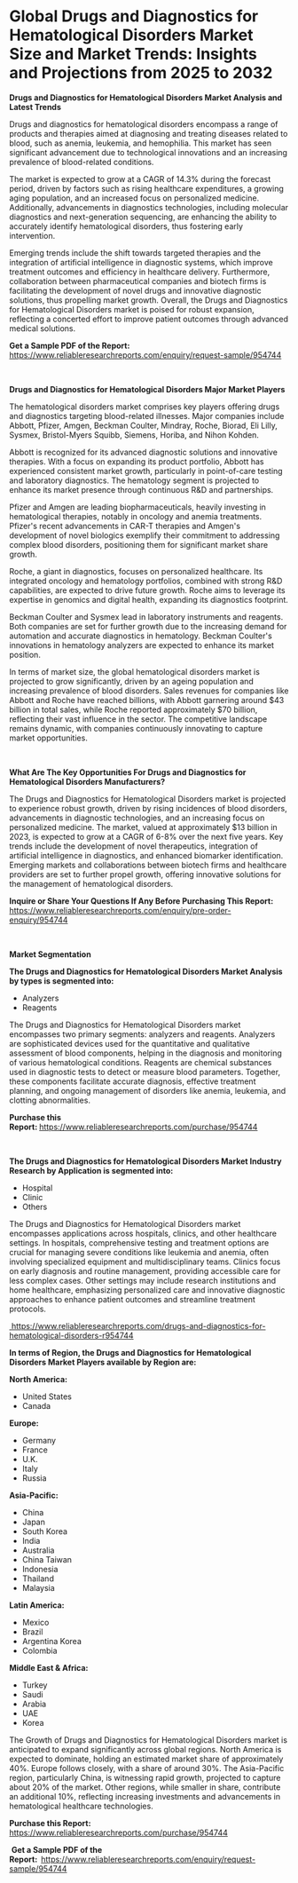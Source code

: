 <p><h1>Global Drugs and Diagnostics for Hematological Disorders Market Size and Market Trends: Insights and Projections from 2025 to 2032</h1></p><p><strong>Drugs and Diagnostics for Hematological Disorders Market Analysis and Latest Trends</strong></p>
<p><p>Drugs and diagnostics for hematological disorders encompass a range of products and therapies aimed at diagnosing and treating diseases related to blood, such as anemia, leukemia, and hemophilia. This market has seen significant advancement due to technological innovations and an increasing prevalence of blood-related conditions. </p><p>The market is expected to grow at a CAGR of 14.3% during the forecast period, driven by factors such as rising healthcare expenditures, a growing aging population, and an increased focus on personalized medicine. Additionally, advancements in diagnostics technologies, including molecular diagnostics and next-generation sequencing, are enhancing the ability to accurately identify hematological disorders, thus fostering early intervention.</p><p>Emerging trends include the shift towards targeted therapies and the integration of artificial intelligence in diagnostic systems, which improve treatment outcomes and efficiency in healthcare delivery. Furthermore, collaboration between pharmaceutical companies and biotech firms is facilitating the development of novel drugs and innovative diagnostic solutions, thus propelling market growth. Overall, the Drugs and Diagnostics for Hematological Disorders market is poised for robust expansion, reflecting a concerted effort to improve patient outcomes through advanced medical solutions.</p></p>
<p><strong>Get a Sample PDF of the Report:&nbsp;</strong> <a href="https://www.reliableresearchreports.com/enquiry/request-sample/954744?utm_campaign=3321&utm_medium=2&utm_source=Github&utm_content=ia&utm_term=18042025&utm_id=drugs-and-diagnostics-for-hematological-disorders">https://www.reliableresearchreports.com/enquiry/request-sample/954744</a></p>
<p>&nbsp;</p>
<p><strong>Drugs and Diagnostics for Hematological Disorders Major Market Players</strong></p>
<p><p>The hematological disorders market comprises key players offering drugs and diagnostics targeting blood-related illnesses. Major companies include Abbott, Pfizer, Amgen, Beckman Coulter, Mindray, Roche, Biorad, Eli Lilly, Sysmex, Bristol-Myers Squibb, Siemens, Horiba, and Nihon Kohden.</p><p>Abbott is recognized for its advanced diagnostic solutions and innovative therapies. With a focus on expanding its product portfolio, Abbott has experienced consistent market growth, particularly in point-of-care testing and laboratory diagnostics. The hematology segment is projected to enhance its market presence through continuous R&D and partnerships.</p><p>Pfizer and Amgen are leading biopharmaceuticals, heavily investing in hematological therapies, notably in oncology and anemia treatments. Pfizer's recent advancements in CAR-T therapies and Amgen's development of novel biologics exemplify their commitment to addressing complex blood disorders, positioning them for significant market share growth.</p><p>Roche, a giant in diagnostics, focuses on personalized healthcare. Its integrated oncology and hematology portfolios, combined with strong R&D capabilities, are expected to drive future growth. Roche aims to leverage its expertise in genomics and digital health, expanding its diagnostics footprint.</p><p>Beckman Coulter and Sysmex lead in laboratory instruments and reagents. Both companies are set for further growth due to the increasing demand for automation and accurate diagnostics in hematology. Beckman Coulter's innovations in hematology analyzers are expected to enhance its market position.</p><p>In terms of market size, the global hematological disorders market is projected to grow significantly, driven by an ageing population and increasing prevalence of blood disorders. Sales revenues for companies like Abbott and Roche have reached billions, with Abbott garnering around $43 billion in total sales, while Roche reported approximately $70 billion, reflecting their vast influence in the sector. The competitive landscape remains dynamic, with companies continuously innovating to capture market opportunities.</p></p>
<p>&nbsp;</p>
<p><strong>What Are The Key Opportunities For Drugs and Diagnostics for Hematological Disorders Manufacturers?</strong></p>
<p><p>The Drugs and Diagnostics for Hematological Disorders market is projected to experience robust growth, driven by rising incidences of blood disorders, advancements in diagnostic technologies, and an increasing focus on personalized medicine. The market, valued at approximately $13 billion in 2023, is expected to grow at a CAGR of 6-8% over the next five years. Key trends include the development of novel therapeutics, integration of artificial intelligence in diagnostics, and enhanced biomarker identification. Emerging markets and collaborations between biotech firms and healthcare providers are set to further propel growth, offering innovative solutions for the management of hematological disorders.</p></p>
<p><strong>Inquire or Share Your Questions If Any Before Purchasing This Report:</strong> <a href="https://www.reliableresearchreports.com/enquiry/pre-order-enquiry/954744?utm_campaign=3321&utm_medium=2&utm_source=Github&utm_content=ia&utm_term=18042025&utm_id=drugs-and-diagnostics-for-hematological-disorders">https://www.reliableresearchreports.com/enquiry/pre-order-enquiry/954744</a></p>
<p>&nbsp;</p>
<p><strong>Market Segmentation</strong></p>
<p><strong>The Drugs and Diagnostics for Hematological Disorders Market Analysis by types is segmented into:</strong></p>
<p><ul><li>Analyzers</li><li>Reagents</li></ul></p>
<p><p>The Drugs and Diagnostics for Hematological Disorders market encompasses two primary segments: analyzers and reagents. Analyzers are sophisticated devices used for the quantitative and qualitative assessment of blood components, helping in the diagnosis and monitoring of various hematological conditions. Reagents are chemical substances used in diagnostic tests to detect or measure blood parameters. Together, these components facilitate accurate diagnosis, effective treatment planning, and ongoing management of disorders like anemia, leukemia, and clotting abnormalities.</p></p>
<p><strong>Purchase this Report:&nbsp;</strong><a href="https://www.reliableresearchreports.com/purchase/954744?utm_campaign=3321&utm_medium=2&utm_source=Github&utm_content=ia&utm_term=18042025&utm_id=drugs-and-diagnostics-for-hematological-disorders">https://www.reliableresearchreports.com/purchase/954744</a></p>
<p>&nbsp;</p>
<p><strong>The Drugs and Diagnostics for Hematological Disorders Market Industry Research by Application is segmented into:</strong></p>
<p><ul><li>Hospital</li><li>Clinic</li><li>Others</li></ul></p>
<p><p>The Drugs and Diagnostics for Hematological Disorders market encompasses applications across hospitals, clinics, and other healthcare settings. In hospitals, comprehensive testing and treatment options are crucial for managing severe conditions like leukemia and anemia, often involving specialized equipment and multidisciplinary teams. Clinics focus on early diagnosis and routine management, providing accessible care for less complex cases. Other settings may include research institutions and home healthcare, emphasizing personalized care and innovative diagnostic approaches to enhance patient outcomes and streamline treatment protocols.</p></p>
<p><a href="https://www.reliableresearchreports.com/drugs-and-diagnostics-for-hematological-disorders-r954744?utm_campaign=3321&utm_medium=2&utm_source=Github&utm_content=ia&utm_term=18042025&utm_id=drugs-and-diagnostics-for-hematological-disorders">&nbsp;https://www.reliableresearchreports.com/drugs-and-diagnostics-for-hematological-disorders-r954744</a></p>
<p><strong>In terms of Region, the Drugs and Diagnostics for Hematological Disorders Market Players available by Region are:</strong></p>
<p>
    <p> <strong> North America: </strong>
        <ul>
            <li>United States</li>
            <li>Canada</li>
        </ul>
        </p> 
    <p> <strong> Europe: </strong>
        <ul>
            <li>Germany</li>
            <li>France</li>
            <li>U.K.</li>
            <li>Italy</li>
            <li>Russia</li>
        </ul>
        </p> 
    <p> <strong> Asia-Pacific: </strong>
        <ul>
            <li>China</li>
            <li>Japan</li>
            <li>South Korea</li>
            <li>India</li>
            <li>Australia</li>
            <li>China Taiwan</li>
            <li>Indonesia</li>
            <li>Thailand</li>
            <li>Malaysia</li>
        </ul>
        </p> 
    <p> <strong> Latin America: </strong>
        <ul>
            <li>Mexico</li>
            <li>Brazil</li>
            <li>Argentina Korea</li>
            <li>Colombia</li>
        </ul>
        </p> 
    <p> <strong> Middle East & Africa: </strong>
        <ul>
            <li>Turkey</li>
            <li>Saudi</li>
            <li>Arabia</li>
            <li>UAE</li>
            <li>Korea</li>
        </ul>
    </p>
    </p>
<p><p>The Growth of Drugs and Diagnostics for Hematological Disorders market is anticipated to expand significantly across global regions. North America is expected to dominate, holding an estimated market share of approximately 40%. Europe follows closely, with a share of around 30%. The Asia-Pacific region, particularly China, is witnessing rapid growth, projected to capture about 20% of the market. Other regions, while smaller in share, contribute an additional 10%, reflecting increasing investments and advancements in hematological healthcare technologies.</p></p>
<p><strong>Purchase this Report: </strong><a href="https://www.reliableresearchreports.com/purchase/954744?utm_campaign=3321&utm_medium=2&utm_source=Github&utm_content=ia&utm_term=18042025&utm_id=drugs-and-diagnostics-for-hematological-disorders">https://www.reliableresearchreports.com/purchase/954744</a></p>
<p>&nbsp;<strong>Get a Sample PDF of the Report:&nbsp;&nbsp;</strong><a href="https://www.reliableresearchreports.com/enquiry/request-sample/954744?utm_campaign=3321&utm_medium=2&utm_source=Github&utm_content=ia&utm_term=18042025&utm_id=drugs-and-diagnostics-for-hematological-disorders">https://www.reliableresearchreports.com/enquiry/request-sample/954744</a></p>
<p><strong></strong></p>
<p><p></p><p></p><p></p></p>
